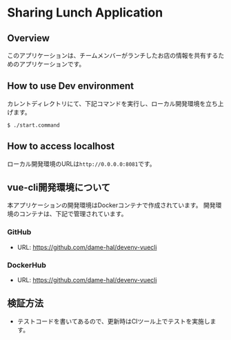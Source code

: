# Sharing Lunch Application

## Overview
このアプリケーションは、チームメンバーがランチしたお店の情報を共有するためのアプリケーションです。

## How to use Dev environment
カレントディレクトリにて、下記コマンドを実行し、ローカル開発環境を立ち上げます。
```
$ ./start.command
```

## How to access localhost
ローカル開発環境のURLは`http://0.0.0.0:8081`です。

## vue-cli開発環境について
本アプリケーションの開発環境はDockerコンテナで作成されています。
開発環境のコンテナは、下記で管理されています。

### GitHub
- URL: https://github.com/dame-hal/devenv-vuecli

### DockerHub
- URL: https://github.com/dame-hal/devenv-vuecli

## 検証方法
- テストコードを書いてあるので、更新時はCIツール上でテストを実施します。
